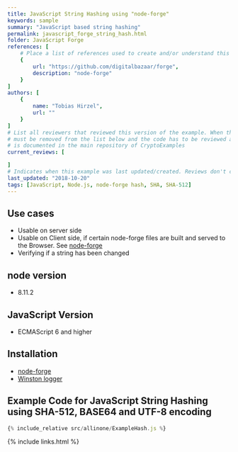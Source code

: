 ```yaml
---
title: JavaScript String Hashing using "node-forge"
keywords: sample
summary: "JavaScript based string hashing"
permalink: javascript_forge_string_hash.html
folder: JavaScript Forge
references: [
    # Place a list of references used to create and/or understand this example.
    {
        url: "https://github.com/digitalbazaar/forge",
        description: "node-forge"
    }
]
authors: [
    {
        name: "Tobias Hirzel",
        url: ""
    }
]
# List all reviewers that reviewed this version of the example. When the example is updated all old reviews
# must be removed from the list below and the code has to be reviewed again. The complete review process
# is documented in the main repository of CryptoExamples
current_reviews: [

]
# Indicates when this example was last updated/created. Reviews don't change this.
last_updated: "2018-10-20"
tags: [JavaScript, Node.js, node-forge hash, SHA, SHA-512]
---
```


## Use cases

- Usable on server side
- Usable on Client side, if certain node-forge files are built and served to the Browser. See [node-forge](https://github.com/digitalbazaar/forge")
- Verifying if a string has been changed

## node version

- 8.11.2

## JavaScript Version

- ECMAScript 6 and higher

## Installation

- [node-forge](https://github.com/digitalbazaar/forge")
- [Winston logger](https://github.com/winstonjs/winston)

## Example Code for JavaScript String Hashing using SHA-512, BASE64 and UTF-8 encoding

```js
{% include_relative src/allinone/ExampleHash.js %}
```

{% include links.html %}
